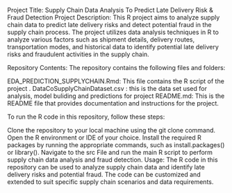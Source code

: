 Project Title: Supply Chain Data Analysis To Predict Late Delivery Risk & Fraud Detection
Project Description:
This R project aims to analyze supply chain data to predict late delivery risks and detect potential fraud in the supply chain process. The project utilizes data analysis techniques in R to analyze various factors such as shipment details, delivery routes, transportation modes, and historical data to identify potential late delivery risks and fraudulent activities in the supply chain.

Repository Contents:
The repository contains the following files and folders:

EDA_PREDICTION_SUPPLYCHAIN.Rmd: This file contains the R script of the project .
DataCoSupplyChainDataset.csv : this is the data set used for analysis, model buliding and predictions for project
README.md: This is the README file that provides documentation and instructions for the project.

To run the R code in this repository, follow these steps:

Clone the repository to your local machine using the git clone command.
Open the R environment or IDE of your choice.
Install the required R packages by running the appropriate commands, such as install.packages() or library().
Navigate to the src File and run the main R script to perform supply chain data analysis and fraud detection.
Usage:
The R code in this repository can be used to analyze supply chain data and identify late delivery risks and potential fraud. The code can be customized and extended to suit specific supply chain scenarios and data requirements.